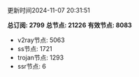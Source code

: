 更新时间2024-11-07 20:31:51

**总订阅: 2799**
**总节点: 21226**
**有效节点: 8083**
- v2ray节点: 5063
- ss节点: 1721
- trojan节点: 1293
- ssr节点: 6
